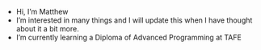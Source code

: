 - Hi, I’m Matthew
- I’m interested in many things and I will update this when I have thought about it a bit more.
- I’m currently learning a Diploma of Advanced Programming at TAFE


<!---
MatthewRohrich/MatthewRohrich is a ✨ special ✨ repository because its `README.md` (this file) appears on your GitHub profile.
You can click the Preview link to take a look at your changes.
--->
